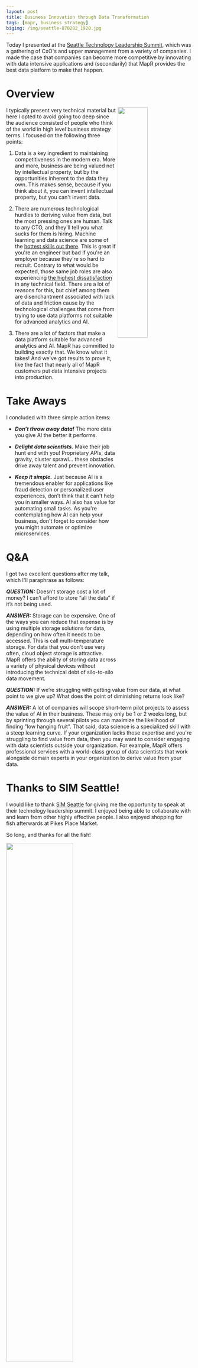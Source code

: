```yaml
---
layout: post
title: Business Innovation through Data Transformation
tags: [mapr, business strategy]
bigimg: /img/seattle-870282_1920.jpg
---
```


Today I presented at the [Seattle Technology Leadership Summit](https://www.seattletechleader.com), which was a gathering of CxO's and upper management from a variety of companies. I made the case that companies can become more competitive by innovating with data intensive applications and (secondarily) that MapR provides the best data platform to make that happen.

# Overview

<img src="http://iandow.github.io/img/sim_seattle.png" width="40%" align="right"> 

I typically present very technical material but here I opted to avoid going too deep since the audience consisted of people who think of the world in high level business strategy terms. I focused on the following three points:

1. Data is a key ingredient to maintaining competitiveness in the modern era. More and more, business are being valued not by intellectual property, but by the opportunities inherent to the data they own. This makes sense, because if you think about it, you can invent intellectual property, but you can't invent data.

2. There are numerous technological hurdles to deriving value from data, but the most pressing ones are human. Talk to any CTO, and they'll tell you what sucks for them is hiring. Machine learning and data science are some of the [hottest skills out there](https://hbr.org/2012/10/data-scientist-the-sexiest-job-of-the-21st-century). This is great if you're an engineer but bad if you're an employer because they're so hard to recruit. Contrary to what would be expected, those same job roles are also experiencing [the highest dissatisfaction](https://insights.stackoverflow.com/survey/2017) in any technical field. There are a lot of reasons for this, but chief among them are disenchantment associated with lack of data and friction cause by the technological challenges that come from trying to use data platforms not suitable for advanced analytics and AI.

3. There are a lot of factors that make a data platform suitable for advanced analytics and AI. MapR has committed to building exactly that. We know what it takes! And we've got results to prove it, like the fact that nearly all of MapR customers put data intensive projects into production.

# Take Aways

I concluded with three simple action items:

* ***Don’t throw away data!*** The more data you give AI the better it performs.

* ***Delight data scientists.*** Make their job hunt end with you!
Proprietary APIs, data gravity, cluster sprawl… these obstacles drive away talent and prevent innovation.

* ***Keep it simple.*** Just because AI is a tremendous enabler for applications like fraud detection or personalized user experiences, don’t think that it can't help you in smaller ways. AI also has value for automating small tasks. As you're contemplating how AI can help your business, don't forget to consider how you might automate or optimize microservices.

# Q&A

I got two excellent questions after my talk, which I'll paraphrase as follows:

***QUESTION:*** Doesn’t storage cost a lot of money?  I can’t afford to store “all the data” if it’s not being used.

***ANSWER:*** Storage can be expensive. One of the ways you can reduce that expense is by using multiple storage solutions for data, depending on how often it needs to be accessed. This is call multi-temperature storage. For data that you don't use very often, cloud object storage is attractive. MapR offers the ability of storing data across a variety of physical devices without introducing the technical debt of silo-to-silo data movement.

***QUESTION:*** If we’re struggling with getting value from our data, at what point to we give up? What does the point of diminishing returns look like?

***ANSWER:*** A lot of companies will scope short-term pilot projects to assess the value of AI in their business. These may only be 1 or 2 weeks long, but by sprinting through several pilots you can maximize the likelihood of finding "low hanging fruit". That said, data science is a specialized skill with a steep learning curve. If your organization lacks those expertise and you're struggling to find value from data, then you may want to consider engaging with data scientists outside your organization. For example, MapR offers professional services with a world-class group of data scientists that work alongside domain experts in your organization to derive value from your data. 

# Thanks to SIM Seattle!

I would like to thank [SIM Seattle](https://www.simnet.org/members/group.aspx?id=63405) for giving me the opportunity to speak at their technology leadership summit. I enjoyed being able to collaborate with and learn from other highly effective people. I also enjoyed shopping for fish afterwards at Pikes Place Market. 

So long, and thanks for all the fish!

<img src="http://iandow.github.io/img/pikes_place.png" width="60%">

<br>
<p>Please provide your feedback to this article by adding a comment to <a href="https://github.com/iandow/iandow.github.io/issues/12">https://github.com/iandow/iandow.github.io/issues/12</a>.</p>

<br><br>
<div class="main-explain-area padding-override jumbotron">
  <a href="https://www.paypal.me/iandownard" title="PayPal donation" target="_blank">
  <h1>Hope that Helped!</h1>
  <img src="http://iandow.github.io/img/starbucks_coffee_cup.png" width="120" style="margin-left: 15px" align="right">
  <p class="margin-override font-override">
    If this post helped you out, please consider fueling future posts by buying me a cup of coffee!</p>
  </a>
  <br>
</div>